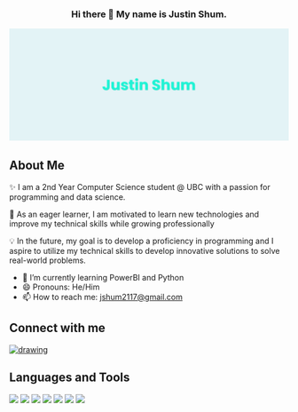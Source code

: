 <h3 align = "center"> 
    Hi there 👋 My name is Justin Shum.
</h3>

![Banner Image](images/banner.png)

## About Me
✨ I am a 2nd Year Computer Science student @ UBC with a passion for programming and data science. 

🚀 As an eager learner, I am motivated to learn new technologies and improve my technical skills while growing professionally

💡 In the future, my goal is to develop a proficiency in programming and I aspire to utilize my technical skills to develop innovative solutions to solve real-world problems.

- 🤔 I’m currently learning PowerBI and Python
- 😄 Pronouns: He/Him
- 📫 How to reach me: jshum2117@gmail.com


## Connect with me

<a href="https://www.linkedin.com/in/jshum17/" target="blank"> <img src="https://raw.githubusercontent.com/gauravghongde/social-icons/master/PNG/Color/LinkedIN.png" alt="drawing" width="30"/></a>

## Languages and Tools

<div>
    <img src="https://cdn.jsdelivr.net/gh/devicons/devicon@latest/icons/html5/html5-original.svg" width = "30"/>    
    <img src="https://cdn.jsdelivr.net/gh/devicons/devicon@latest/icons/css3/css3-original.svg" width = "30"/>
    <img src="https://cdn.jsdelivr.net/gh/devicons/devicon@latest/icons/java/java-original.svg" width = "30"/>
    <img src="https://cdn.jsdelivr.net/gh/devicons/devicon@latest/icons/c/c-original.svg" width = "30"/>
    <img src="https://cdn.jsdelivr.net/gh/devicons/devicon@latest/icons/cplusplus/cplusplus-original.svg"  width = "30"/>
    <img src="https://cdn.jsdelivr.net/gh/devicons/devicon@latest/icons/github/github-original.svg" width = "30"/>  
    <img src="https://cdn.jsdelivr.net/gh/devicons/devicon@latest/icons/git/git-original.svg" width = "30"/>
          
</div>
          






